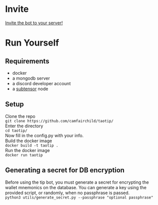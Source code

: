 # Invite
 [Invite the bot to your server!](https://discord.com/api/oauth2/authorize?client_id=323594922584440832&permissions=274877975616&scope=bot)

# Run Yourself
## Requirements
- docker
- a mongodb server
- a discord developer account
- a [subtensor](https://github.com/opentensor/subtensor/) node

## Setup
Clone the repo  
`git clone https://github.com/camfairchild/taotip/`  
Enter the directory  
`cd taotip/`  
Now fill in the config.py with your info.  
Build the docker image  
`docker build -t taotip .`  
Run the docker image  
`docker run taotip`

## Generating a secret for DB encryption
Before using the tip bot, you must generate a secret for encrypting the wallet mnemonics on the database.
You can generate a key using the provided script, or randomly, when no passphrase is passed.   
`python3 utils/generate_secret.py --passphrase "optional passphrase"`  